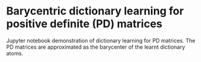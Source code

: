# Barycentric dictionary learning for positive definite (PD) matrices
 Jupyter notebook demonstration of dictionary learning for PD matrices. The PD matrices are approximated as the barycenter of the learnt dictionary atoms.
